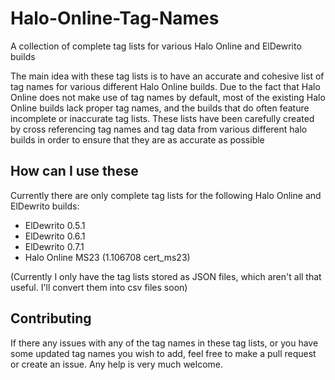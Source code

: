 # Halo-Online-Tag-Names
A collection of complete tag lists for various Halo Online and ElDewrito builds

The main idea with these tag lists is to have an accurate and cohesive list of tag names for various different Halo Online builds. Due to the fact that Halo Online does not make use of tag names by default, most of the existing Halo Online builds lack proper tag names, and the builds that do often feature incomplete or inaccurate tag lists.
These lists have been carefully created by cross referencing tag names and tag data from various different halo builds in order to ensure that they are as accurate as possible

## How can I use these
Currently there are only complete tag lists for the following Halo Online and ElDewrito builds:

- ElDewrito 0.5.1
- ElDewrito 0.6.1
- ElDewrito 0.7.1
- Halo Online MS23 (1.106708 cert_ms23)

(Currently I only have the tag lists stored as JSON files, which aren't all that useful. I'll convert them into csv files soon)

## Contributing
If there any issues with any of the tag names in these tag lists, or you have some updated tag names you wish to add, feel free to make a pull request or create an issue.
Any help is very much welcome.